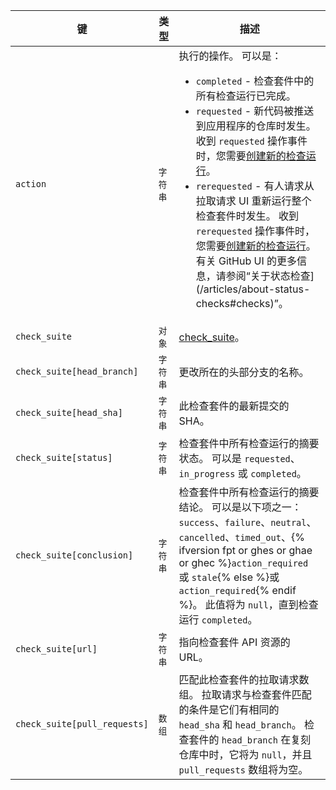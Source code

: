| 键                            | 类型    | 描述                                                                                                                                                                                                                               |
| ---------------------------- | ----- | -------------------------------------------------------------------------------------------------------------------------------------------------------------------------------------------------------------------------------- |
| `action`                     | `字符串` | 执行的操作。 可以是：<ul><li>`completed` - 检查套件中的所有检查运行已完成。</li><li>`requested` - 新代码被推送到应用程序的仓库时发生。 收到 `requested` 操作事件时，您需要[创建新的检查运行](/rest/reference/checks#create-a-check-run)。</li><li>`rerequested` - 有人请求从拉取请求 UI 重新运行整个检查套件时发生。 收到 `rerequested` 操作事件时，您需要[创建新的检查运行](/rest/reference/checks#create-a-check-run)。 有关 GitHub UI 的更多信息，请参阅“关于状态检查](/articles/about-status-checks#checks)”。</li></ul>                                                                                                                                                                                             |
| `check_suite`                | `对象`  | [check_suite](/rest/reference/checks#suites)。                                                                                                                                                                                    |
| `check_suite[head_branch]`   | `字符串` | 更改所在的头部分支的名称。                                                                                                                                                                                                                    |
| `check_suite[head_sha]`      | `字符串` | 此检查套件的最新提交的 SHA。                                                                                                                                                                                                                 |
| `check_suite[status]`        | `字符串` | 检查套件中所有检查运行的摘要状态。 可以是 `requested`、`in_progress` 或 `completed`。                                                                                                                                                                   |
| `check_suite[conclusion]`    | `字符串` | 检查套件中所有检查运行的摘要结论。 可以是以下项之一：`success`、`failure`、`neutral`、`cancelled`、`timed_out`、{% ifversion fpt or ghes or ghae or ghec %}`action_required` 或 `stale`{% else %}或 `action_required`{% endif %}。 此值将为 `null`，直到检查运行 `completed`。 |
| `check_suite[url]`           | `字符串` | 指向检查套件 API 资源的 URL。                                                                                                                                                                                                              |
| `check_suite[pull_requests]` | `数组`  | 匹配此检查套件的拉取请求数组。 拉取请求与检查套件匹配的条件是它们有相同的 `head_sha` 和 `head_branch`。 检查套件的 `head_branch` 在复刻仓库中时，它将为 `null`，并且 `pull_requests` 数组将为空。                                                                                               |
